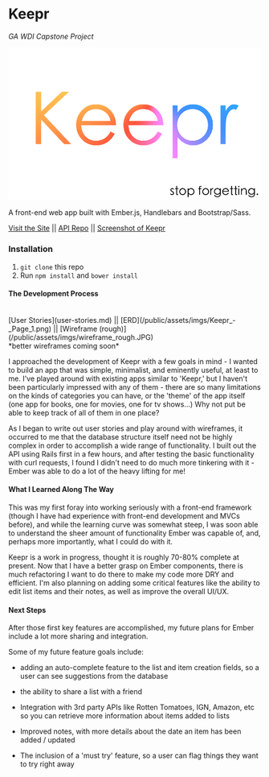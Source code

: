 # Keepr
*GA WDI Capstone Project*

![GitHub Logo](/public/assets/imgs/keepr-placeholder.png)

A front-end web app built with Ember.js, Handlebars and Bootstrap/Sass.

[Visit the Site]( https://tuckyeah.github.io/keepr-ember) || [API Repo](https://github.com/tuckyeah/keepr-api) || [Screenshot of Keepr](/dev_docs/keepr-screenshot.png)

### Installation

1. ```git clone``` this repo
2. Run ```npm install``` and ```bower install```

#### The Development Process

<br>
[User Stories](user-stories.md) || [ERD](/public/assets/imgs/Keepr_-_Page_1.png) || [Wireframe (rough)](/public/assets/imgs/wireframe_rough.JPG)
<br>*better wireframes coming soon*


I approached the development of Keepr with a few goals in mind - I wanted to build an app that was simple, minimalist, and eminently useful, at least to me. I've played around with existing apps similar to 'Keepr,' but I haven't been particularly impressed with any of them - there are so many limitations on the kinds of categories you can have, or the 'theme' of the app itself (one app for books, one for movies, one for tv shows...) Why not put be able to keep track of all of them in one place?

As I began to write out user stories and play around with wireframes, it occurred to me that the database structure itself need not be highly complex in order to accomplish a wide range of functionality. I built out the API using Rails first in a few hours, and after testing the basic functionality with curl requests, I found I didn't need to do much more tinkering with it - Ember was able to do a lot of the heavy lifting for me!

#### What I Learned Along The Way

This was my first foray into working seriously with a front-end framework (though I have had experience with front-end development and MVCs before), and while the learning curve was somewhat steep, I was soon able to understand the sheer amount of functionality Ember was capable of, and, perhaps more importantly, what I could do with it.

Keepr is a work in progress, thought it is roughly 70-80% complete at present. Now that I have a better grasp on Ember components, there is much refactoring I want to do there to make my code more DRY and efficient. I'm also planning on adding some critical features like the ability to edit list items and their notes, as well as improve the overall UI/UX.

#### Next Steps

After those first key features are accomplished, my future plans for Ember include a lot more sharing and integration.

Some of my future feature goals include:
  - adding an auto-complete feature to the list and item creation fields, so a user can see suggestions from the database

  - the ability to share a list with a friend

  - Integration with 3rd party APIs like Rotten Tomatoes, IGN, Amazon, etc so you can retrieve more information about items added to lists

  - Improved notes, with more details about the date an item has been added / updated

  - The inclusion of a 'must try' feature, so a user can flag things they want to try right away
